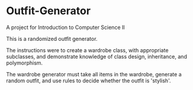 # Outfit-Generator

A project for Introduction to Computer Science II

This is a randomized outfit generator. 

The instructions were to create a wardrobe class, with appropriate subclasses, and demonstrate knowledge of class design,
inheritance, and polymorphism. 

The wardrobe generator must take all items in the wardrobe, generate a random outfit, and use rules to decide whether the 
outfit is 'stylish'. 
